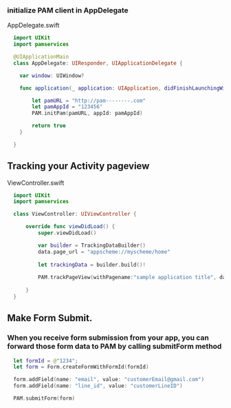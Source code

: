 ### initialize PAM client in AppDelegate
 
AppDelegate.swift
```Swift
  import UIKit
  import pamservices

  @UIApplicationMain
  class AppDelegate: UIResponder, UIApplicationDelegate {

    var window: UIWindow?

    func application(_ application: UIApplication, didFinishLaunchingWithOptions launchOptions: [UIApplicationLaunchOptionsKey: Any]?) -> Bool {

        let pamURL = "http://pam--------.com"
        let pamAppId = "123456"
        PAM.initPam(pamURL, appId: pamAppId)

        return true
    }

  }
```
  
## Tracking your Activity pageview 
 
ViewController.swift
```Swift
  import UIKit
  import pamservices

  class ViewController: UIViewController {

      override func viewDidLoad() {
          super.viewDidLoad()

          var builder = TrackingDataBuilder()
          data.page_url = "appscheme://myscheme/home"
        
          let trackingData = builder.build()!
          
          PAM.trackPageView(withPagename:"sample application title", data: trackingData)
          
      }
  }
```

## Make Form Submit. 

### When you receive form submission from your app, you can forward those form data to PAM by calling submitForm method

```Swift
  let formId = @"1234";
  let form = Form.createFormWithFormId(formId)

  form.addField(name: "email", value: "customerEmail@gmail.com")
  form.addField(name: "line_id", value: "customerLineID")

  PAM.submitForm(form)
```
 
